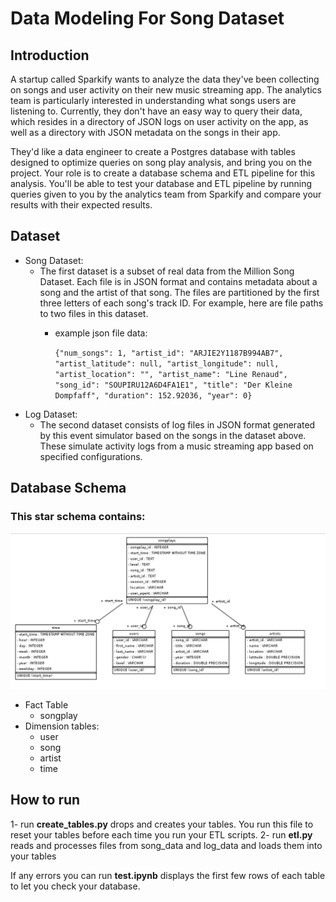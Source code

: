 # Data Modeling For Song Dataset
## Introduction
A startup called Sparkify wants to analyze the data they've been collecting on songs and user activity on their new music streaming app. The analytics team is particularly interested in understanding what songs users are listening to. Currently, they don't have an easy way to query their data, which resides in a directory of JSON logs on user activity on the app, as well as a directory with JSON metadata on the songs in their app.

They'd like a data engineer to create a Postgres database with tables designed to optimize queries on song play analysis, and bring you on the project. Your role is to create a database schema and ETL pipeline for this analysis. You'll be able to test your database and ETL pipeline by running queries given to you by the analytics team from Sparkify and compare your results with their expected results.

## Dataset
 
- Song Dataset:
  - The first dataset is a subset of real data from the Million Song Dataset. Each file is in JSON format and contains metadata about a song and the artist of that song. The files are partitioned by the first three letters of each song's track ID. For example, here are file paths to two files in this dataset.
    - example json file data:
      
       `{"num_songs": 1, "artist_id": "ARJIE2Y1187B994AB7", "artist_latitude": null, "artist_longitude": null, "artist_location": "", "artist_name": "Line Renaud", "song_id": "SOUPIRU12A6D4FA1E1", "title": "Der Kleine Dompfaff", "duration": 152.92036, "year": 0}`
- Log Dataset:
  - The second dataset consists of log files in JSON format generated by this event simulator based on the songs in the dataset above. These simulate activity logs from a music streaming app based on specified configurations.

## Database Schema
### This star schema contains:
![](Screenshot_2022-02-27_at_10.59.17_AM.png)
- Fact Table
  - songplay
- Dimension tables:
  - user
  - song
  - artist
  - time


## How to run
1- run **create_tables.py** drops and creates your tables. You run this file to reset your tables before each time you run your ETL scripts.
2- run **etl.py** reads and processes files from song_data and log_data and loads them into your tables

If any errors you can run **test.ipynb** displays the first few rows of each table to let you check your database.